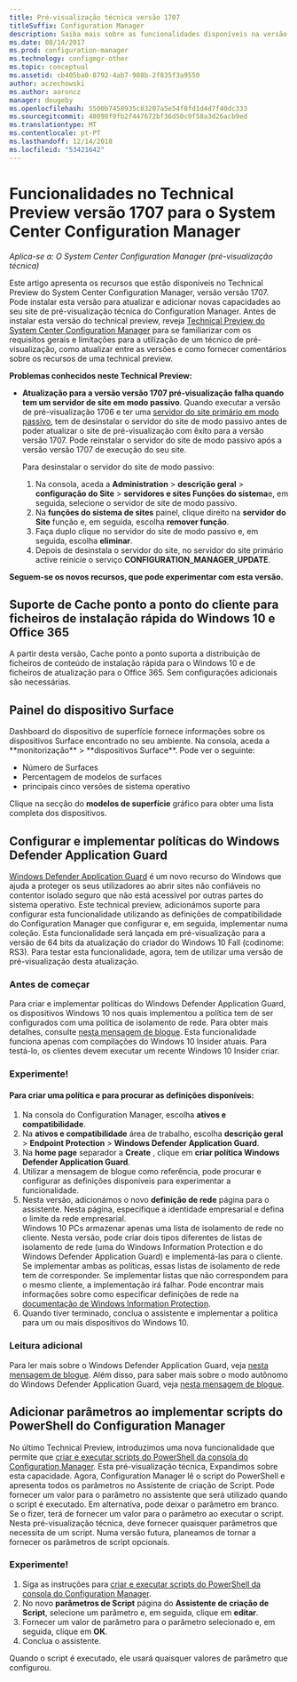 ```yaml
---
title: Pré-visualização técnica versão 1707
titleSuffix: Configuration Manager
description: Saiba mais sobre as funcionalidades disponíveis na versão Technical Preview versão 1707 para o System Center Configuration Manager.
ms.date: 08/14/2017
ms.prod: configuration-manager
ms.technology: configmgr-other
ms.topic: conceptual
ms.assetid: cb405ba0-8792-4ab7-988b-2f835f3a9550
author: aczechowski
ms.author: aaroncz
manager: dougeby
ms.openlocfilehash: 5500b7458935c83207a5e54f8fd1d4d7f40dc333
ms.sourcegitcommit: 48098f9fb2f447672bf36d50c9f58a3d26acb9ed
ms.translationtype: MT
ms.contentlocale: pt-PT
ms.lasthandoff: 12/14/2018
ms.locfileid: "53421642"
---
```

# <a name="capabilities-in-technical-preview-1707-for-system-center-configuration-manager"></a>Funcionalidades no Technical Preview versão 1707 para o System Center Configuration Manager

*Aplica-se a: O System Center Configuration Manager (pré-visualização técnica)*

Este artigo apresenta os recursos que estão disponíveis no Technical Preview do System Center Configuration Manager, versão versão 1707. Pode instalar esta versão para atualizar e adicionar novas capacidades ao seu site de pré-visualização técnica do Configuration Manager. Antes de instalar esta versão do technical preview, reveja [Technical Preview do System Center Configuration Manager](../../core/get-started/technical-preview.md) para se familiarizar com os requisitos gerais e limitações para a utilização de um técnico de pré-visualização, como atualizar entre as versões e como fornecer comentários sobre os recursos de uma technical preview.     


<!--  Known Issues Template   
**Known Issues in this Technical Preview:**
-   **Issue Name**. Details
    Workaround details.
-->

**Problemas conhecidos neste Technical Preview:**
- **Atualização para a versão versão 1707 pré-visualização falha quando tem um servidor de site em modo passivo**. Quando executar a versão de pré-visualização 1706 e ter uma [servidor do site primário em modo passivo](/sccm/core/get-started/capabilities-in-technical-preview-1706#site-server-role-high-availability), tem de desinstalar o servidor do site de modo passivo antes de poder atualizar o site de pré-visualização com êxito para a versão versão 1707. Pode reinstalar o servidor do site de modo passivo após a versão versão 1707 de execução do seu site.

  Para desinstalar o servidor do site de modo passivo:
  1. Na consola, aceda a **Administration** > **descrição geral** > **configuração do Site** > **servidores e sites Funções do sistema**e, em seguida, selecione o servidor de site de modo passivo.
  2. Na **funções do sistema de sites** painel, clique direito na **servidor do Site** função e, em seguida, escolha **remover função**.
  3. Faça duplo clique no servidor do site de modo passivo e, em seguida, escolha **eliminar**.
  4. Depois de desinstala o servidor do site, no servidor do site primário active reinicie o serviço **CONFIGURATION_MANAGER_UPDATE**.



**Seguem-se os novos recursos, que pode experimentar com esta versão.**  

<!--  Rough Section Template
##  FEATURE

### Procedure 1
### Try it out!  
 Try to complete the following tasks and then send us **Feedback** from the **Home** tab of the Ribbon to let us know how it worked:
 -  Task 1
 -  Task 2              
-->

## <a name="client-peer-cache-support-for-express-installation-files-for-windows-10-and-office-365"></a>Suporte de Cache ponto a ponto do cliente para ficheiros de instalação rápida do Windows 10 e Office 365
<!-- 1352486 --> A partir desta versão, Cache ponto a ponto suporta a distribuição de ficheiros de conteúdo de instalação rápida para o Windows 10 e de ficheiros de atualização para o Office 365. Sem configurações adicionais são necessárias.

## <a name="surface-device-dashboard"></a>Painel do dispositivo Surface
<!--1355788--> Dashboard do dispositivo de superfície fornece informações sobre os dispositivos Surface encontrado no seu ambiente. Na consola, aceda a **monitorização** > **dispositivos Surface**. Pode ver o seguinte:
- Número de Surfaces
- Percentagem de modelos de surfaces
- principais cinco versões de sistema operativo

Clique na secção do **modelos de superfície** gráfico para obter uma lista completa dos dispositivos.  

## <a name="configure-and-deploy-windows-defender-application-guard-policies"></a>Configurar e implementar políticas do Windows Defender Application Guard
<!-- 1351960 -->

[Windows Defender Application Guard](https://blogs.windows.com/msedgedev/2016/09/27/application-guard-microsoft-edge/#XLxEbcpkuKcFebrw.97) é um novo recurso do Windows que ajuda a proteger os seus utilizadores ao abrir sites não confiáveis no contentor isolado seguro que não está acessível por outras partes do sistema operativo. Este technical preview, adicionámos suporte para configurar esta funcionalidade utilizando as definições de compatibilidade do Configuration Manager que configurar e, em seguida, implementar numa coleção. Esta funcionalidade será lançada em pré-visualização para a versão de 64 bits da atualização do criador do Windows 10 Fall (codinome: RS3). Para testar esta funcionalidade, agora, tem de utilizar uma versão de pré-visualização desta atualização.

### <a name="before-you-start"></a>Antes de começar

Para criar e implementar políticas do Windows Defender Application Guard, os dispositivos Windows 10 nos quais implementou a política tem de ser configurados com uma política de isolamento de rede. Para obter mais detalhes, consulte [nesta mensagem de blogue](https://blogs.windows.com/msedgedev/2016/09/27/application-guard-microsoft-edge/#BmJGKPfSjHHzsMmI.97). Esta funcionalidade funciona apenas com compilações do Windows 10 Insider atuais. Para testá-lo, os clientes devem executar um recente Windows 10 Insider criar.

### <a name="try-it-out"></a>Experimente!

#### <a name="to-create-a-policy-and-to-browse-the-available-settings"></a>Para criar uma política e para procurar as definições disponíveis:

1. Na consola do Configuration Manager, escolha **ativos e compatibilidade**.
2. Na **ativos e compatibilidade** área de trabalho, escolha **descrição geral** > **Endpoint Protection** > **Windows Defender Application Guard**.
3. Na **home page** separador a **Create** , clique em **criar política Windows Defender Application Guard**.
4. Utilizar a mensagem de blogue como referência, pode procurar e configurar as definições disponíveis para experimentar a funcionalidade.
5. Nesta versão, adicionámos o novo **definição de rede** página para o assistente. Nesta página, especifique a identidade empresarial e defina o limite da rede empresarial.<br>Windows 10 PCs armazenar apenas uma lista de isolamento de rede no cliente. Nesta versão, pode criar dois tipos diferentes de listas de isolamento de rede (uma do Windows Information Protection e do Windows Defender Application Guard) e implementá-las para o cliente. Se implementar ambas as políticas, essas listas de isolamento de rede tem de corresponder. Se implementar listas que não correspondem para o mesmo cliente, a implementação irá falhar.
Pode encontrar mais informações sobre como especificar definições de rede na [documentação de Windows Information Protection](https://docs.microsoft.com/windows/threat-protection/windows-information-protection/create-wip-policy-using-sccm).
6. Quando tiver terminado, conclua o assistente e implementar a política para um ou mais dispositivos do Windows 10.

### <a name="further-reading"></a>Leitura adicional
Para ler mais sobre o Windows Defender Application Guard, veja [nesta mensagem de blogue](https://blogs.windows.com/msedgedev/2016/09/27/application-guard-microsoft-edge/#BmJGKPfSjHHzsMmI.97). Além disso, para saber mais sobre o modo autônomo do Windows Defender Application Guard, veja [nesta mensagem de blogue](https://techcommunity.microsoft.com/t5/Windows-Insider-Program/Windows-Defender-Application-Guard-Standalone-mode/td-p/66903).

## <a name="add-parameters-when-you-deploy-powershell-scripts-from-configuration-manager"></a>Adicionar parâmetros ao implementar scripts do PowerShell do Configuration Manager

<!-- 1236459 --->

No último Technical Preview, introduzimos uma nova funcionalidade que permite que [criar e executar scripts do PowerShell da consola do Configuration Manager](/sccm/core/get-started/capabilities-in-technical-preview-1706#create-and-run-powershell-scripts-from-the-configuration-manager-console).
Esta pré-visualização técnica, Expandimos sobre esta capacidade. Agora, Configuration Manager lê o script do PowerShell e apresenta todos os parâmetros no Assistente de criação de Script. Pode fornecer um valor para o parâmetro no assistente que será utilizado quando o script é executado. Em alternativa, pode deixar o parâmetro em branco. Se o fizer, terá de fornecer um valor para o parâmetro ao executar o script.
Nesta pré-visualização técnica, deve fornecer quaisquer parâmetros que necessita de um script. Numa versão futura, planeamos de tornar a fornecer os parâmetros de script opcionais.

### <a name="try-it-out"></a>Experimente!

1. Siga as instruções para [criar e executar scripts do PowerShell da consola do Configuration Manager](/sccm/core/get-started/capabilities-in-technical-preview-1706#create-and-run-powershell-scripts-from-the-configuration-manager-console).
2. No novo **parâmetros de Script** página do **Assistente de criação de Script**, selecione um parâmetro e, em seguida, clique em **editar**.
3. Fornecer um valor de parâmetro para o parâmetro selecionado e, em seguida, clique em **OK**.
4. Conclua o assistente.

Quando o script é executado, ele usará quaisquer valores de parâmetro que configurou.
